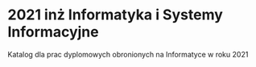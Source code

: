 # 2021 inż Informatyka i Systemy Informacyjne

Katalog dla prac dyplomowych obronionych na Informatyce w roku 2021
